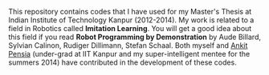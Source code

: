 This repository contains codes that I have used for my Master's Thesis at Indian Institute of Technology Kanpur (2012-2014). 
My work is related to a field in Robotics called **Imitation Learning**. 
You will get a good idea about this field if you read **Robot Programming by Demonstration** by Aude Billard, Sylvian Calinon, Rudiger Dillimann, Stefan Schaal.
Both myself and [Ankit Pensia](https://github.com/ankitp94) (under-grad at IIT Kanpur and my super-intelligent mentee for the summers 2014) have contributed in the development of these codes.